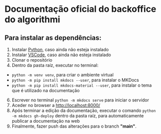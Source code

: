 # Documentação oficial do backoffice do algorithmi
## Para instalar as dependências:
1. Instalar [Python](https://www.python.org/downloads/), caso ainda não esteja instalado
2. Instalar [VSCode](https://code.visualstudio.com/download), caso ainda não esteja instalado
3. Clonar o repositório
4. Dentro da pasta raíz, executar no terminal:
- ```python -m venv venv```, para criar o ambiente virtual
- ```python -m pip install mkdocs --user```, para instalar o MKDocs
- ```python -m pip install mkdocs-material --user```, para instalar o tema que é utilizado na documentação
6. Escrever no terminal ```python -m mkdocs serve``` para iniciar o servidor
7. Aceder no browser a <http://localhost:8000/>
8. Após terminar a edição da documentação, executar o comando ```python -m mkdocs gh-deploy``` dentro da pasta raíz, para automaticamente publicar a documentação na web
9. Finalmente, fazer push das alterações para o branch **"main"**.
  
